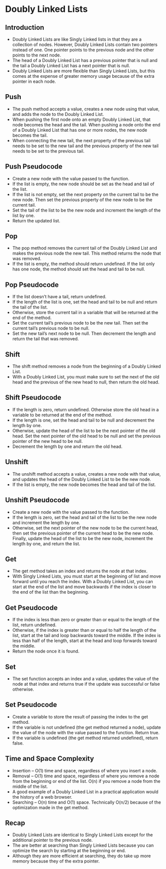 # Doubly Linked Lists

## Introduction
- Doubly Linked Lists are like Singly Linked lists in that they are a collection of nodes. However, Doubly Linked Lists contain two pointers instead of one. One pointer points to the previous node and the other points to the next node.
- The head of a Doubly Linked List has a previous pointer that is null and the tail a Doubly Linked List has a next pointer that is null.
- Doubly Linked Lists are more flexible than Singly Linked Lists, but this comes at the expense of greater memory usage because of the extra pointer in each node.
## Push
- The push method accepts a value, creates a new node using that value, and adds the node to the Doubly Linked List.
- When pushing the first node onto an empty Doubly Linked List, that node becomes the head and the tail. When pushing a node onto the end of a Doubly Linked List that has one or more nodes, the new node becomes the tail.
- When connecting the new tail, the next property of the previous tail needs to be set to the new tail and the previous property of the new tail needs to be set to the previous tail.
## Push Pseudocode
- Create a new node with the value passed to the function.
- If the list is empty, the new node should be set as the head and tail of the list.
- If the list is not empty, set the next property on the current tail to be the new node. Then set the previous property of the new node to be the current tail.
- Set the tail of the list to be the new node and increment the length of the list by one.
- Return the updated list.
## Pop
- The pop method removes the current tail of the Doubly Linked List and makes the previous node the new tail. This method returns the node that was removed.
- If the list is empty, the method should return undefined. If the list only has one node, the method should set the head and tail to be null.
## Pop Pseudocode
- If the list doesn’t have a tail, return undefined.
- If the length of the list is one, set the head and tail to be null and return the tail of the list.
- Otherwise, store the current tail in a variable that will be returned at the end of the method. 
- Set the current tail’s previous node to be the new tail. Then set the current tail’s previous node to be null.
- Set the new tail’s next node to be null. Then decrement the length and return the tail that was removed.
## Shift
- The shift method removes a node from the beginning of a Doubly Linked List.
- With a Doubly Linked List, you must make sure to set the next of the old head and the previous of the new head to null, then return the old head.
## Shift Pseudocode
- If the length is zero, return undefined. Otherwise store the old head in a variable to be returned at the end of the method.
- If the length is one, set the head and tail to be null and decrement the length by one.
- Otherwise, update the head of the list to be the next pointer of the old head. Set the next pointer of the old head to be null and set the previous pointer of the new head to be null.
- Decrement the length by one and return the old head.
## Unshift
- The unshift method accepts a value, creates a new node with that value, and updates the head of the Doubly Linked List to be the new node.
- If the list is empty, the new node becomes the head and tail of the list.
## Unshift Pseudocode
- Create a new node with the value passed to the function.
- If the length is zero, set the head and tail of the list to be the new node and increment the length by one.
- Otherwise, set the next pointer of the new node to be the current head, then set the previous pointer of the current head to be the new node. Finally, update the head of the list to be the new node, increment the length by one, and return the list.
## Get
- The get method takes an index and returns the node at that index.
- With Singly Linked Lists, you must start at the beginning of list and move forward until you reach the index. With a Doubly Linked List, you can start at the end of the list and move backwards if the index is closer to the end of the list than the beginning.
## Get Pseudocode
- If the index is less than zero or greater than or equal to the length of the list, return undefined.
- Otherwise, if the index is greater than or equal to half the length of the list, start at the tail and loop backwards toward the middle. If the index is less than half of the length, start at the head and loop forwards toward the middle.
- Return the node once it is found.
## Set
- The set function accepts an index and a value, updates the value of the node at that index and returns true if the update was successful or false otherwise.
## Set Pseudocode
- Create a variable to store the result of passing the index to the get method.
- If the variable is not undefined (the get method returned a node), update the value of the node with the value passed to the function. Return true.
- If the variable is undefined (the get method returned undefined), return false.
## Time and Space Complexity
- Insertion – O(1) time and space, regardless of where you insert a node.
- Removal – O(1) time and space, regardless of where you remove a node from the beginning or end of the list. O(n) if you remove a node from the middle of the list.
- A good example of a Doubly Linked List in a practical application would the history of a web browser.
- Searching – O(n) time and O(1) space. Technically O(n/2) because of the optimization made in the get method.
## Recap
- Doubly Linked Lists are identical to Singly Linked Lists except for the additional pointer to the previous node.
- The are better at searching than Singly Linked Lists because you can optimize the search by starting at the beginning or end.
- Although they are more efficient at searching, they do take up more memory because they of the extra pointer.
